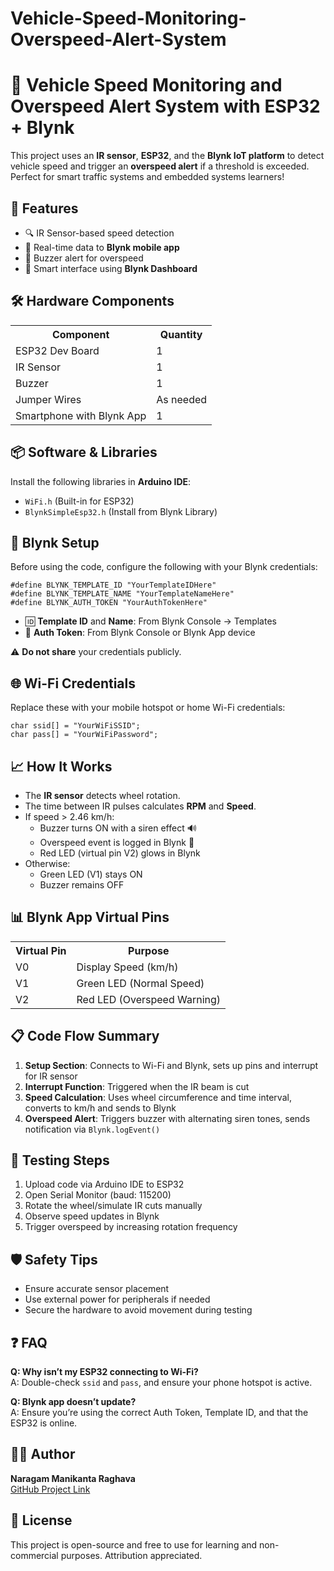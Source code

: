 # Vehicle-Speed-Monitoring-Overspeed-Alert-System
<h1>🚗 Vehicle Speed Monitoring and Overspeed Alert System with ESP32 + Blynk</h1>

<p>This project uses an <strong>IR sensor</strong>, <strong>ESP32</strong>, and the <strong>Blynk IoT platform</strong> to detect vehicle speed and trigger an <strong>overspeed alert</strong> if a threshold is exceeded. Perfect for smart traffic systems and embedded systems learners!</p>

<h2>🧠 Features</h2>
<ul>
  <li>🔍 IR Sensor-based speed detection</li>
  <li>📡 Real-time data to <strong>Blynk mobile app</strong></li>
  <li>🔔 Buzzer alert for overspeed</li>
  <li>📱 Smart interface using <strong>Blynk Dashboard</strong></li>
</ul>

<h2>🛠️ Hardware Components</h2>
<table>
  <tr><th>Component</th><th>Quantity</th></tr>
  <tr><td>ESP32 Dev Board</td><td>1</td></tr>
  <tr><td>IR Sensor</td><td>1</td></tr>
  <tr><td>Buzzer</td><td>1</td></tr>
  <tr><td>Jumper Wires</td><td>As needed</td></tr>
  <tr><td>Smartphone with Blynk App</td><td>1</td></tr>
</table>

<h2>📦 Software & Libraries</h2>
<p>Install the following libraries in <strong>Arduino IDE</strong>:</p>
<ul>
  <li><code>WiFi.h</code> (Built-in for ESP32)</li>
  <li><code>BlynkSimpleEsp32.h</code> (Install from Blynk Library)</li>
</ul>

<h2>🔐 Blynk Setup</h2>
<p>Before using the code, configure the following with your Blynk credentials:</p>

<pre><code>#define BLYNK_TEMPLATE_ID "YourTemplateIDHere"
#define BLYNK_TEMPLATE_NAME "YourTemplateNameHere"
#define BLYNK_AUTH_TOKEN "YourAuthTokenHere"
</code></pre>

<ul>
  <li>🆔 <strong>Template ID</strong> and <strong>Name</strong>: From Blynk Console → Templates</li>
  <li>🔑 <strong>Auth Token</strong>: From Blynk Console or Blynk App device</li>
</ul>

<p>⚠️ <strong>Do not share</strong> your credentials publicly.</p>

<h2>🌐 Wi-Fi Credentials</h2>
<p>Replace these with your mobile hotspot or home Wi-Fi credentials:</p>

<pre><code>char ssid[] = "YourWiFiSSID";
char pass[] = "YourWiFiPassword";
</code></pre>

<h2>📈 How It Works</h2>
<ul>
  <li>The <strong>IR sensor</strong> detects wheel rotation.</li>
  <li>The time between IR pulses calculates <strong>RPM</strong> and <strong>Speed</strong>.</li>
  <li>If speed > 2.46 km/h:
    <ul>
      <li>Buzzer turns ON with a siren effect 🔊</li>
      <li>Overspeed event is logged in Blynk 📱</li>
      <li>Red LED (virtual pin V2) glows in Blynk</li>
    </ul>
  </li>
  <li>Otherwise:
    <ul>
      <li>Green LED (V1) stays ON</li>
      <li>Buzzer remains OFF</li>
    </ul>
  </li>
</ul>

<h2>📊 Blynk App Virtual Pins</h2>
<table>
  <tr><th>Virtual Pin</th><th>Purpose</th></tr>
  <tr><td>V0</td><td>Display Speed (km/h)</td></tr>
  <tr><td>V1</td><td>Green LED (Normal Speed)</td></tr>
  <tr><td>V2</td><td>Red LED (Overspeed Warning)</td></tr>
</table>

<h2>📋 Code Flow Summary</h2>
<ol>
  <li><strong>Setup Section</strong>: Connects to Wi-Fi and Blynk, sets up pins and interrupt for IR sensor</li>
  <li><strong>Interrupt Function</strong>: Triggered when the IR beam is cut</li>
  <li><strong>Speed Calculation</strong>: Uses wheel circumference and time interval, converts to km/h and sends to Blynk</li>
  <li><strong>Overspeed Alert</strong>: Triggers buzzer with alternating siren tones, sends notification via <code>Blynk.logEvent()</code></li>
</ol>

<h2>🧪 Testing Steps</h2>
<ol>
  <li>Upload code via Arduino IDE to ESP32</li>
  <li>Open Serial Monitor (baud: 115200)</li>
  <li>Rotate the wheel/simulate IR cuts manually</li>
  <li>Observe speed updates in Blynk</li>
  <li>Trigger overspeed by increasing rotation frequency</li>
</ol>

<h2>🛡️ Safety Tips</h2>
<ul>
  <li>Ensure accurate sensor placement</li>
  <li>Use external power for peripherals if needed</li>
  <li>Secure the hardware to avoid movement during testing</li>
</ul>

<h2>❓ FAQ</h2>
<p><strong>Q: Why isn’t my ESP32 connecting to Wi-Fi?</strong><br>
A: Double-check <code>ssid</code> and <code>pass</code>, and ensure your phone hotspot is active.</p>

<p><strong>Q: Blynk app doesn’t update?</strong><br>
A: Ensure you’re using the correct Auth Token, Template ID, and that the ESP32 is online.</p>

<h2>👨‍💻 Author</h2>
<p><strong>Naragam Manikanta Raghava</strong><br>
<a href="https://github.com/NMRL24/Vehicle-Speed-Monitoring-Overspeed-Alert-System">GitHub Project Link</a></p>

<h2>📜 License</h2>
<p>This project is open-source and free to use for learning and non-commercial purposes. Attribution appreciated.</p>
